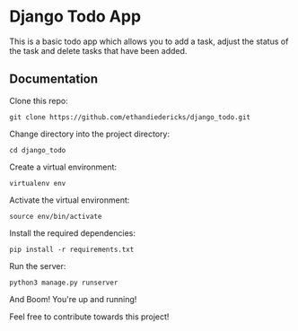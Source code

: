 
# Django Todo App

This is a basic todo app which allows you to add a task, adjust the status of the task and delete tasks that have been added.



## Documentation

Clone this repo:
```
git clone https://github.com/ethandiedericks/django_todo.git
```
Change directory into the project directory:
```
cd django_todo
```
Create a virtual environment:
```
virtualenv env
```
Activate the virtual environment:
```
source env/bin/activate
```
Install the required dependencies:
```
pip install -r requirements.txt
```
Run the server:
```
python3 manage.py runserver
```
And Boom! You're up and running!

Feel free to contribute towards this project!
